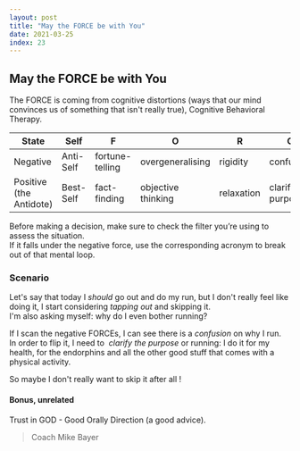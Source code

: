 ```yaml
---
layout: post
title: "May the FORCE be with You"
date: 2021-03-25
index: 23
---
```



## May the FORCE be with You

The FORCE is coming from cognitive distortions (ways that our mind convinces us of something that isn't really true), Cognitive Behavioral Therapy.

| State | Self | F | O | R | C | E |
| ----- | ---- | - | - | - | - | - |
| Negative | Anti-Self | fortune-telling | overgeneralising | rigidity | confusion | emotional reasoning |
| Positive (the Antidote) | Best-Self | fact-finding | objective thinking | relaxation | clarified purpose | evidence-based reasoning |

Before making a decision, make sure to check the filter you’re using to assess the situation.  
If it falls under the negative force, use the corresponding acronym to break out of that mental loop.

### Scenario
Let's say that today I _should_ go out and do my run, but I don't really feel like doing it, I start considering _tapping out_ and skipping it.  
I'm also asking myself: why do I even bother running?  

If I scan the negative FORCEs, I can see there is a *confusion* on why I run.  
In order to flip it, I need to  *clarify the purpose* or running: I do it for my health, for the endorphins and all the other good stuff that comes with a physical activity.

So maybe I don't really want to skip it after all !

#### Bonus, unrelated
Trust in GOD - Good Orally Direction (a good advice).

> Coach Mike Bayer

